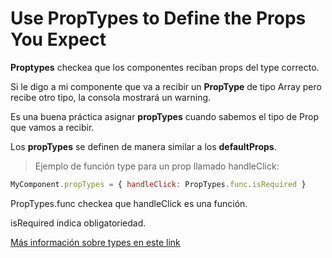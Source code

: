 # Use PropTypes to Define the Props You Expect

**Proptypes** checkea que los componentes reciban props del type correcto.

Si le digo a mi componente que va a recibir un **PropType** de tipo Array pero recibe otro tipo, la consola mostrará un warning.

Es una buena práctica asignar **propTypes** cuando sabemos el tipo de Prop que vamos a recibir.

Los **propTypes** se definen de manera similar a los **defaultProps**.

> Ejemplo de función type para un prop llamado handleClick:

```js
MyComponent.propTypes = { handleClick: PropTypes.func.isRequired }
```

PropTypes.func checkea que handleClick es una función.

isRequired indica obligatoriedad.

[Más información sobre types en este link](https://reactjs.org/docs/jsx-in-depth.html#specifying-the-react-element-type)


